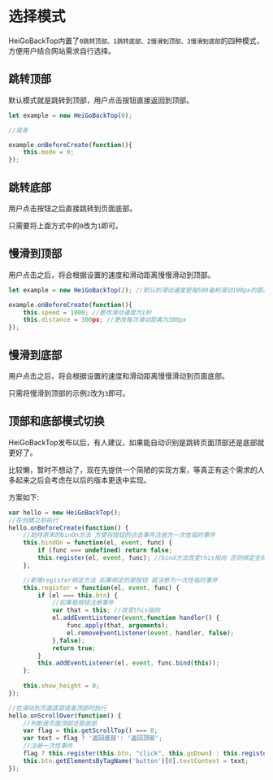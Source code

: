 # 选择模式

HeiGoBackTop内置了`0跳转顶部、1跳转底部、2慢滑到顶部、3慢滑到底部`的四种模式，方便用户结合网站需求自行选择。

## 跳转顶部

默认模式就是跳转到顶部，用户点击按钮直接返回到顶部。

```javascript
let example = new HeiGoBackTop(0);

//或者

example.onBeforeCreate(function(){
    this.mode = 0;
});
```

## 跳转底部

用户点击按钮之后直接跳转到页面底部。

只需要将上面方式中的`0`改为`1`即可。

## 慢滑到顶部

用户点击之后，将会根据设置的速度和滑动距离慢慢滑动到顶部。

```javascript
let example = new HeiGoBackTop(2); //默认的滑动速度是每500毫秒滑动100px的距离

example.onBeforeCreate(function(){
    this.speed = 1000; //更改滑动速度为1秒
    this.distance = 300px; //更改每次滑动距离为300px
});
```

## 慢滑到底部

用户点击之后，将会根据设置的速度和滑动距离慢慢滑动到页面底部。

只需将慢滑到顶部的示例`2`改为`3`即可。

## 顶部和底部模式切换

HeiGoBackTop发布以后，有人建议，如果能自动识别是跳转页面顶部还是底部就更好了。

比较懒，暂时不想动了，现在先提供一个简陋的实现方案，等真正有这个需求的人多起来之后会考虑在以后的版本更迭中实现。

方案如下:

```javascript
var hello = new HeiGoBackTop();
//在创建之前执行
hello.onBeforeCreate(function() {
	//劫持原来的binOn方法 方便将按钮的点击事件注册为一次性临时事件
	this.bindOn = function(el, event, func) {
		if (func === undefined) return false;
		this.register(el, event, func); //bind方法改变this指向 否则绑定全局事件时会指向window全局对象
	};

	//新增register绑定方法 如果绑定的是按钮 就注册为一次性临时事件
	this.register = function(el, event, func) {
		if (el === this.btn) {
			//如果是按钮注册事件
			var that = this; //改变this指向
			el.addEventListener(event,function handler() {
				func.apply(that, arguments);
				el.removeEventListener(event, handler, false);
			},false);
			return true;
		}
		this.addEventListener(el, event, func.bind(this));
	};
    
    this.show_height = 0;
});

//在滑动到页面底部或者顶部时执行
hello.onScrollOver(function() {
    //判断是页面顶部还是底部
	var flag = this.getScrollTop() === 0;
	var text = flag ? '返回底部': '返回顶部';
    //注册一次性事件
	flag ? this.register(this.btn, "click", this.goDown) : this.register(this.btn, "click", this.goBackTop);     //更改对应文本
	this.btn.getElementsByTagName('button')[0].textContent = text;
});
```

